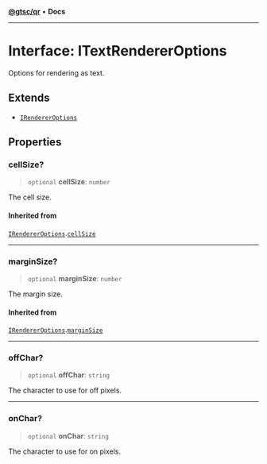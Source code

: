 [**@gtsc/qr**](../README.md) • **Docs**

***

# Interface: ITextRendererOptions

Options for rendering as text.

## Extends

- [`IRendererOptions`](IRendererOptions.md)

## Properties

### cellSize?

> `optional` **cellSize**: `number`

The cell size.

#### Inherited from

[`IRendererOptions`](IRendererOptions.md).[`cellSize`](IRendererOptions.md#cellsize)

***

### marginSize?

> `optional` **marginSize**: `number`

The margin size.

#### Inherited from

[`IRendererOptions`](IRendererOptions.md).[`marginSize`](IRendererOptions.md#marginsize)

***

### offChar?

> `optional` **offChar**: `string`

The character to use for off pixels.

***

### onChar?

> `optional` **onChar**: `string`

The character to use for on pixels.
